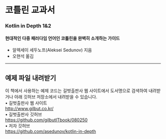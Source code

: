 # 코틀린 교과서
### Kotlin in Depth 1&2
#### 현대적인 다중 패러다임 언어인 코틀린을 완벽히 소개하는 가이드

- 알렉세이 세두노프(Aleksei Sedunov) 지음
- 오현석 옮김

----------------------
## 예제 파일 내려받기

이 책에서 사용하는 예제 코드는 길벗출판사 웹 사이트에서 도서명으로 검색하여 내려받거나 아래 깃허브 저장소에서 내려받을 수 있습니다. </br>
• 길벗출판사 웹 사이트</br>
http://www.gilbut.co.kr/</br>
• 길벗출판사 깃허브</br>
https://github.com/gilbutITbook/080250</br>
• 저자 깃허브</br>
https://github.com/asedunov/kotlin-in-depth</br>
